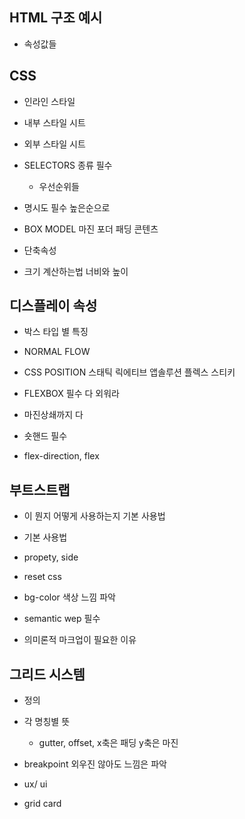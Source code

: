 ## HTML 구조 예시

- 속성값들

## CSS

- 인라인 스타일

- 내부 스타일 시트

- 외부 스타일 시트

- SELECTORS 종류 필수

    - 우선순위들

- 명시도 필수 높은순으로

- BOX MODEL 마진 포더 패딩 콘텐츠

- 단축속성

- 크기 계산하는법 너비와 높이

## 디스플레이 속성

- 박스 타입 별 특징

- NORMAL FLOW

- CSS POSITION 스태틱 릭에티브 앱솔루션 플렉스 스티키

- FLEXBOX 필수 다 외워라

- 마진상쇄까지 다

- 숏핸드 필수

- flex-direction, flex

## 부트스트랩

- 이 뭔지 어떻게 사용하는지 기본 사용법

- 기본 사용법

- propety, side

- reset css

- bg-color 색상 느낌 파악

- semantic wep 필수

- 의미론적 마크업이 필요한 이유

## 그리드 시스템

- 정의

- 각 명칭별 뜻

    - gutter, offset, x축은 패딩 y축은 마진

- breakpoint 외우진 않아도 느낌은 파악

- ux/ ui

- grid card


